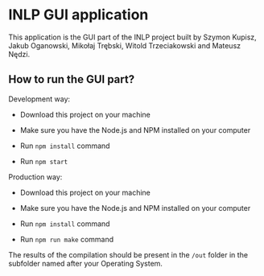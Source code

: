 # INLP GUI application

This application is the GUI part of the INLP project built by Szymon Kupisz, Jakub Oganowski, Mikołaj Trębski, Witold Trzeciakowski and Mateusz Nędzi.

## How to run the GUI part?

Development way:

* Download this project on your machine

* Make sure you have the Node.js and NPM installed on your computer

* Run `npm install` command

* Run `npm start`

Production way:

* Download this project on your machine

* Make sure you have the Node.js and NPM installed on your computer

* Run `npm install` command

* Run `npm run make` command

The results of the compilation should be present in the `/out` folder in the subfolder named after your Operating System.